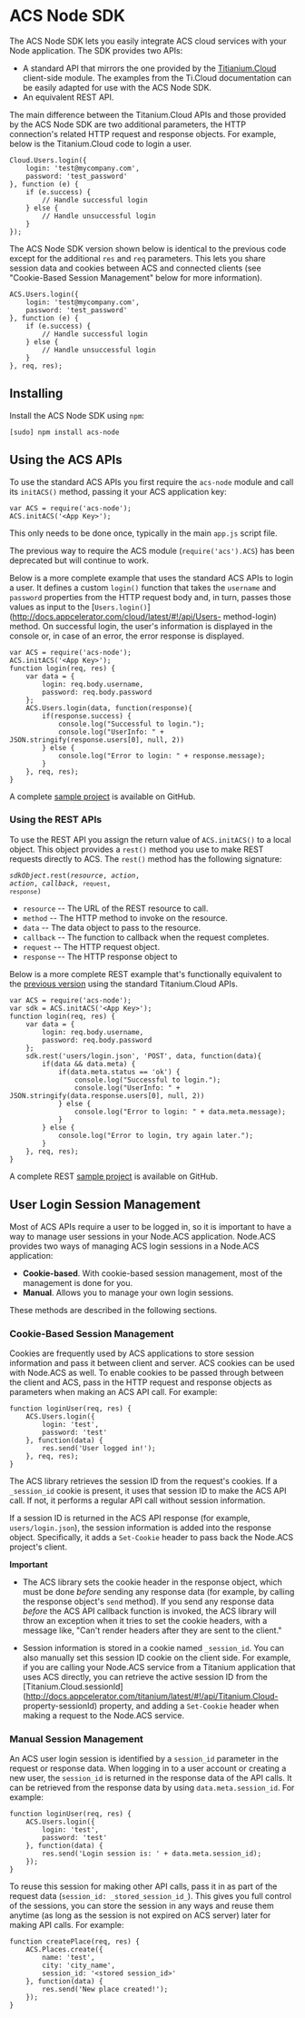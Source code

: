 # ACS Node SDK

The ACS Node SDK lets you easily integrate ACS cloud services with your Node application. The SDK
provides two APIs:

* A standard API that mirrors the one provided by the
  [Titianium.Cloud](http://docs.appcelerator.com/titanium/latest/#!/api/Titanium.Cloud) client-side module.
  The examples from the Ti.Cloud documentation can be easily adapted for use with the ACS Node SDK.
* An equivalent REST API.

The main difference between the Titanium.Cloud APIs and those provided by the ACS Node SDK are two
additional parameters, the HTTP connection's related HTTP request and response objects. For example,
below is the Titanium.Cloud code to login a user.

    Cloud.Users.login({
        login: 'test@mycompany.com',
        password: 'test_password'
    }, function (e) {
        if (e.success) {
            // Handle successful login
        } else {
            // Handle unsuccessful login
        }
    });

The ACS Node SDK version shown below is identical to the previous code except for the additional
`res` and `req` parameters. This lets you share session data and cookies between ACS and connected
clients (see "Cookie-Based Session Management" below for more information).

    ACS.Users.login({
        login: 'test@mycompany.com',
        password: 'test_password'
    }, function (e) {
        if (e.success) {
            // Handle successful login
        } else {
            // Handle unsuccessful login
        }
    }, req, res);


## Installing

Install the ACS Node SDK using `npm`:

    [sudo] npm install acs-node

## Using the ACS APIs

To use the standard ACS APIs you first require the
`acs-node` module and call its `initACS()` method, passing it your ACS application key:

    var ACS = require('acs-node');
    ACS.initACS('<App Key>');

This only needs to be done once, typically in the main `app.js` script file.

<p class="note">The previous way to require the ACS module (<code>require('acs').ACS</code>) has been deprecated but will continue to work.</p>

Below is a more complete example that uses the standard ACS APIs to
login a user. It defines a custom `login()` function that takes the `username` and `password`
properties from the HTTP request body and, in turn, passes those values as input to the
[`Users.login()`](http://docs.appcelerator.com/cloud/latest/#!/api/Users- method-login) method. On
successful login, the user's information is displayed in the console or, in case of an error, the
error response is displayed.

    var ACS = require('acs-node');
    ACS.initACS('<App Key>');
    function login(req, res) {
        var data = {
            login: req.body.username,
            password: req.body.password
        };
        ACS.Users.login(data, function(response){
            if(response.success) {
                console.log("Successful to login.");
                console.log("UserInfo: " + JSON.stringify(response.users[0], null, 2))
            } else {
                console.log("Error to login: " + response.message);
            }
        }, req, res);
    }

A complete [sample project](https://github.com/appcelerator/acs-node-sdk/tree/master/examples/UserWithACSAPI) is available on GitHub.

### Using the REST APIs ###

To use the REST API you assign the return value of `ACS.initACS()` to a local object. This object provides a `rest()` method you use to make REST requests directly to ACS. The `rest()` method has the following signature:

<code><em>sdkObject</em>.rest(<em>resource</em>, <em>action</em>, <em>action</em>, <em>callback</em>, `request`, `response`)</code>

* `resource` -- The URL of the REST resource to call.
* `method` -- The HTTP method to invoke on the resource.
* `data` -- The data object to pass to the resource.
* `callback` -- The function to callback when the request completes.
* `request` -- The HTTP request object.
* `response` -- The HTTP response object to

Below is a more complete REST example that's functionally equivalent to the [previous version](#usingtheacsapis)
using the standard Titanium.Cloud APIs.

    var ACS = require('acs-node');
    var sdk = ACS.initACS('<App Key>');
    function login(req, res) {
        var data = {
            login: req.body.username,
            password: req.body.password
        };
        sdk.rest('users/login.json', 'POST', data, function(data){
            if(data && data.meta) {
                if(data.meta.status == 'ok') {
                    console.log("Successful to login.");
                    console.log("UserInfo: " + JSON.stringify(data.response.users[0], null, 2))
                } else {
                    console.log("Error to login: " + data.meta.message);
                }
            } else {
                console.log("Error to login, try again later.");
            }
        }, req, res);
    }

A complete REST [sample project](https://github.com/appcelerator/acs-node-sdk/tree/master/examples/UserWithREST) is available on GitHub.

## User Login Session Management ##

Most of ACS APIs require a user to be logged in, so it is important to have a
way to manage user sessions in your Node.ACS application. Node.ACS provides
two ways of managing ACS login sessions in a Node.ACS application:

  * **Cookie-based**. With cookie-based session management, most of the management is done for you.
  * **Manual**. Allows you to manage your own login sessions.

These methods are described in the following sections.

### Cookie-Based Session Management

Cookies are frequently used by ACS applications to store session information
and pass it between client and server. ACS cookies can be used with Node.ACS
as well. To enable cookies to be passed through between the client and ACS,
pass in the HTTP request and response objects as parameters when making an ACS
API call. For example:

    function loginUser(req, res) {
        ACS.Users.login({
            login: 'test',
            password: 'test'
        }, function(data) {
            res.send('User logged in!');
        }, req, res);
    }

The ACS library retrieves the session ID from the request's cookies. If a
`_session_id` cookie is present, it uses that session ID to make the ACS API
call. If not, it performs a regular API call without session information.

If a session ID is returned in the ACS API response (for example,
`users/login.json`), the session information is added into the response
object. Specifically, it adds a `Set-Cookie` header to pass back the Node.ACS
project's client.

**Important**

*   The ACS library sets the cookie header in the response object, which must be done _before_
    sending any response data (for example, by calling the response object's `send` method). If you
    send any response data _before_ the ACS API callback function is invoked, the ACS library will
    throw an exception when it tries to set the cookie headers, with a message like, "Can't render
    headers after they are sent to the client."

*   Session information is stored in a cookie named `_session_id`. You can also manually set this
    session ID cookie on the client side. For example, if you are calling your Node.ACS service from
    a Titanium application that uses ACS directly, you can retrieve the active session ID from the
    [Titanium.Cloud.sessionId](http://docs.appcelerator.com/titanium/latest/#!/api/Titanium.Cloud-
    property-sessionId) property, and adding a `Set-Cookie` header when making a request to the
    Node.ACS service.

### Manual Session Management

An ACS user login session is identified by a `session_id` parameter in the
request or response data. When logging in to a user account or creating a new
user, the `session_id` is returned in the response data of the API calls. It
can be retrieved from the response data by using `data.meta.session_id`. For
example:

    function loginUser(req, res) {
        ACS.Users.login({
            login: 'test',
            password: 'test'
        }, function(data) {
            res.send('Login session is: ' + data.meta.session_id);
        });
    }

To reuse this session for making other API calls, pass it in as part of the
request data (`session_id: _stored_session_id_`). This gives you full control
of the sessions, you can store the session in any ways and reuse them anytime
(as long as the session is not expired on ACS server) later for making API
calls. For example:

    function createPlace(req, res) {
        ACS.Places.create({
            name: 'test',
            city: 'city_name',
            session_id: '<stored session_id>'
        }, function(data) {
            res.send('New place created!');
        });
    }

